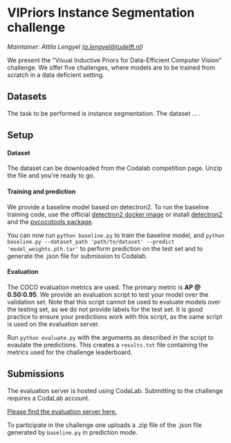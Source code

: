 # VIPriors Instance Segmentation challenge

*Maintainer: Attila Lengyel (a.lengyel@tudelft.nl)*

We present the "Visual Inductive Priors for Data-Efficient Computer Vision" challenge. We offer five challenges, where models are to be trained from scratch in a data deficient setting.

## Datasets

The task to be performed is instance segmentation. The dataset ... .

## Setup

#### Dataset

The dataset can be downloaded from the Codalab competition page. Unzip the file and you're ready to go.

#### Training and prediction

We provide a baseline model based on detectron2. To run the baseline training code, use the official [detectron2 docker image](https://github.com/facebookresearch/detectron2/blob/master/docker) or install [detectron2](https://detectron2.readthedocs.io/en/latest/tutorials/install.html) and the [pycocotools package](https://github.com/open-mmlab/cocoapi).

You can now run `python baseline.py` to train the baseline model, and `python baseline.py --dataset_path 'path/to/dataset' --predict 'model_weights.pth.tar'` to perform prediction on the test set and to generate the .json file for submission to Codalab.

#### Evaluation

The COCO evaluation metrics are used. The primary metric is **AP @ 0.50:0.95**. We provide an evaluation script to test your model over the validation set. Note that this script cannot be used to evaluate models over the testing set, as we do not provide labels for the test set. It is good practice to ensure your predictions work with this script, as the same script is used on the evaluation server.

Run `python evaluate.py` with the arguments as described in the script to evaulate the predictions. This creates a `results.txt` file containing the metrics used for the challenge leaderboard.

## Submissions

The evaluation server is hosted using CodaLab. Submitting to the challenge requires a CodaLab account.

[Please find the evaluation server here.](https://competitions.codalab.org/competitions/33340)

To participate in the challenge one uploads a .zip file of the .json file generated by `baseline.py` in prediction mode.
